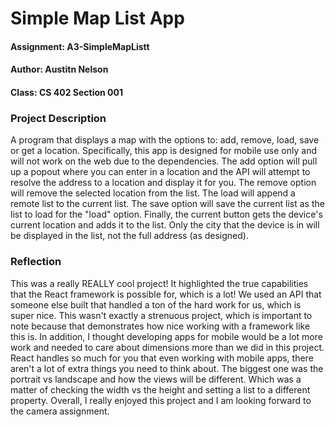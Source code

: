 # Simple Map List App


#### Assignment: A3-SimpleMapListt
#### Author: Austitn Nelson
#### Class: CS 402 Section 001


### Project Description
A program that displays a map with the options to: add, remove, load, save or get a location. Specifically, this app is designed for mobile use only and will not work on the web due to the dependencies. The add option will pull up a popout where you can enter in a location and the API will attempt to resolve the address to a location and display it for you. The remove option will remove the selected location from the list. The load will append a remote list to the current list. The save option will save the current list as the list to load for the "load" option. Finally, the current button gets the device's current location and adds it to the list. Only the city that the device is in will be displayed in the list, not the full address (as designed).


### Reflection
This was a really REALLY cool project! It highlighted the true capabilities that the React framework is possible for, which is a lot! We used an API that someone else built that handled a ton of the hard work for us, which is super nice. This wasn't exactly a strenuous project, which is important to note because that demonstrates how nice working with a framework like this is. In addition, I thought developing apps for mobile would be a lot more work and needed to care about dimensions more than we did in this project. React handles so much for you that even working with mobile apps, there aren't a lot of extra things you need to think about. The biggest one was the portrait vs landscape and how the views will be different. Which was a matter of checking the width vs the height and setting a list to a different property. Overall, I really enjoyed this project and I am looking forward to the camera assignment.